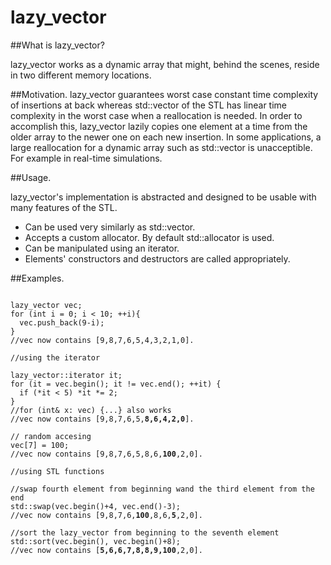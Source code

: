 # lazy_vector

##What is lazy_vector?

lazy_vector works as a dynamic array that might, behind the scenes, reside in two different memory locations. 

##Motivation.
lazy_vector guarantees worst case constant time complexity of insertions at back whereas std::vector of the STL has linear time complexity in the worst case when a reallocation is needed. In order to accomplish this, lazy_vector lazily copies one element at a time from the older array to the newer one on each new insertion.
In some applications, a large reallocation for a dynamic array such as std::vector is unacceptible. For example in real-time simulations.

##Usage.

lazy_vector's implementation is abstracted and designed to be usable with many features of the STL.

* Can be used very similarly as std::vector.
* Accepts a custom allocator. By default std::allocator is used.
* Can be manipulated using an iterator.
* Elements' constructors and destructors are called appropriately.

##Examples.
<pre><code>
lazy_vector<int> vec;
for (int i = 0; i < 10; ++i){
  vec.push_back(9-i);
}
//vec now contains [9,8,7,6,5,4,3,2,1,0].

//using the iterator

lazy_vector<int>::iterator it;
for (it = vec.begin(); it != vec.end(); ++it) {
  if (*it < 5) *it *= 2;
}
//for (int& x: vec) {...} also works
//vec now contains [9,8,7,6,5,<b>8,6,4,2,0</b>].

// random accesing
vec[7] = 100;
//vec now contains [9,8,7,6,5,8,6,<b>100</b>,2,0].

//using STL functions

//swap fourth element from beginning wand the third element from the end
std::swap(vec.begin()+4, vec.end()-3);
//vec now contains [9,8,7,6,<b>100</b>,8,6,<b>5</b>,2,0].

//sort the lazy_vector from beginning to the seventh element
std::sort(vec.begin(), vec.begin()+8);
//vec now contains [<b>5,6,6,7,8,8,9,100</b>,2,0].


